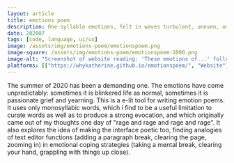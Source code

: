 ```yaml
---
layout: article
title: emotions poem
description: One-syllable emotions, felt in waves turbulent, uneven, overlapping, and without end.
date: 202007
tags: [code, language, ui/ux]
image: /assets/img/emotions-poem/emotionspoem.png
image-square: /assets/img/emotions-poem/emotionspoem-1000.png
image-alt: "Screenshot of website reading: 'These emotions of...' followed by 'rage and rage and rage' and so on. The sidebar has three columns: the first with buttons labelled with various emotions, the second with 'emotional coping strategy' buttons labelled with various functions, the third with radio buttons for selecting if emotions are 'unresolved' or 'at capacity."
platforms: [["https://whykatherine.github.io/emotionspoem/", "Website"], ["https://github.com/whykatherine/emotionspoem", "GitHub"]]
---
```


The summer of 2020 has been a demanding one. The emotions have come unpredictably: sometimes it is blinkered life as normal, sometimes it is passionate grief and yearning. This is a e-lit tool for writing emotion poems. It uses only monosyllabic words, which i find to be a useful limitation to curate words as well as to produce a strong evocation, and which originally came out of my thoughts one day of "rage and rage and rage and rage". It also explores the idea of making the interface poetic too, finding analogies of text editor functions (adding a paragraph break, clearing the page, zooming in) in emotional coping strategies (taking a mental break, clearing your hand, grappling with things up close).